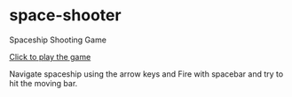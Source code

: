 # space-shooter
Spaceship Shooting Game

[Click to play the game](spaceship-shooter.netlify.com)

Navigate spaceship using the arrow keys and Fire with spacebar and try to hit the moving bar.
